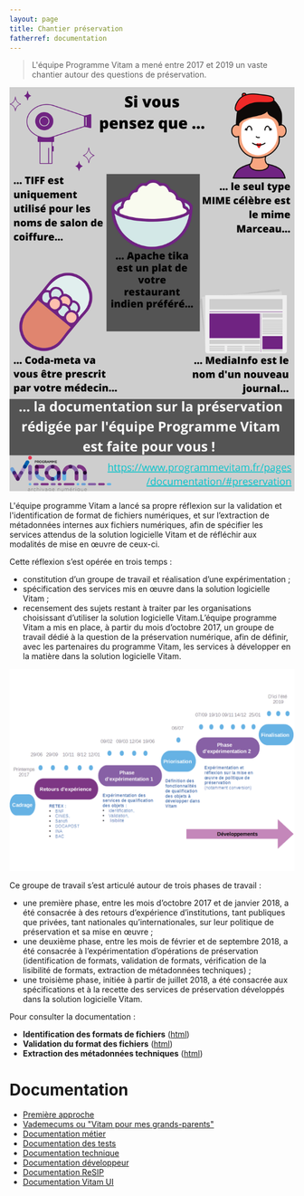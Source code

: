 ```yaml
---
layout: page
title: Chantier préservation
fatherref: documentation
---
```


> L'équipe Programme Vitam a mené entre 2017 et 2019 un vaste chantier autour des questions de préservation.

![Logos](/public/images/doc_preservation.png)

L'équipe programme Vitam a lancé sa propre réflexion sur la validation et l'identification de format de fichiers numériques, et sur l’extraction de métadonnées internes aux fichiers numériques, afin de spécifier les services attendus de la solution logicielle Vitam et de réfléchir aux modalités de mise en œuvre de ceux-ci.

Cette réflexion s’est opérée en trois temps :
* constitution d’un groupe de travail et réalisation d’une expérimentation ;
* spécification des services mis en œuvre dans la solution logicielle Vitam ;
* recensement des sujets restant à traiter par les organisations choisissant d’utiliser la solution logicielle Vitam.L’équipe programme Vitam a mis en place, à partir du mois d’octobre 2017, un groupe de travail dédié à la question de la préservation numérique, afin de définir, avec les partenaires du programme Vitam, les services à développer en la matière dans la solution logicielle Vitam.

![Logos](/public/images/201800618_chantier_preservation_V0.3.png)

Ce groupe de travail s’est articulé autour de trois phases de travail :
* une première phase, entre les mois d’octobre 2017 et de janvier 2018, a été consacrée à des retours d’expérience d’institutions, tant publiques que privées, tant nationales qu’internationales, sur leur politique de préservation et sa mise en œuvre ;
* une deuxième phase, entre les mois de février et de septembre 2018, a été consacrée à l’expérimentation d’opérations de préservation (identification de formats, validation de formats, vérification de la lisibilité de formats, extraction de métadonnées techniques) ;
* une troisième phase, initiée à partir de juillet 2018, a été consacrée aux spécifications et à la recette des services de préservation développés dans la solution logicielle Vitam.

Pour consulter la documentation :
* **Identification des formats de fichiers** ([html](https://www.programmevitam.fr/vitam-doc/fr/master_7.1.x/sections/chantier_identification_format.html))
* **Validation du format des fichiers** ([html](https://www.programmevitam.fr/vitam-doc/fr/master_7.1.x/sections/chantier_preservation_validation_format.html))
* **Extraction des métadonnées techniques** ([html](https://www.programmevitam.fr/vitam-doc/fr/master_7.1.x/sections/chantier_extraction_MD.html))

# Documentation
* [Première approche](https://www.programmevitam.fr/pages/documentation/pour_approche_deb/)
* [Vademecums ou "Vitam pour mes grands-parents"](https://www.programmevitam.fr/pages/documentation/vademecums/)
* [Documentation métier](https://www.programmevitam.fr/pages/documentation/pour_archiviste/)
* [Documentation des tests](https://www.programmevitam.fr/pages/documentation/pour_test/)
* [Documentation technique](https://www.programmevitam.fr/pages/documentation/pour_tech/)
* [Documentation développeur](https://www.programmevitam.fr/pages/documentation/pour_dev/)
* [Documentation ReSIP](https://www.programmevitam.fr/pages/documentation/resip/)
* [Documentation Vitam UI](https://www.programmevitam.fr/pages/documentation/pour_vitamUI/)